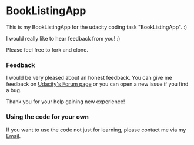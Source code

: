 # BookListingApp
This is my BookListingApp for the udacity coding task "BookListingApp". :)

I would really like to hear feedback from you! :)

Please feel free to fork and clone.

### Feedback
I would be very pleased about an honest feedback.
You can give me feedback on [Udacity's Forum page](https://discussions.udacity.com/t/feedback-request-book-listing-app/481504) 
or you can open a new issue if you find a bug.

Thank you for your help gaining new experience!

### Using the code for your own
If you want to use the code not just for learning,
please contact me via my [Email](mailto:schaepersliam@gmail.com).
